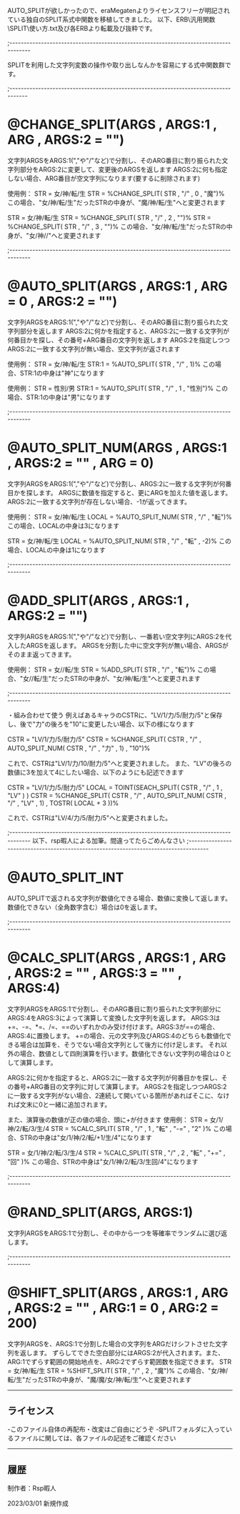 
AUTO_SPLITが欲しかったので、eraMegatenよりライセンスフリーが明記されている独自のSPLIT系式中関数を移植してきました。
以下、ERB\汎用関数\SPLIT\使い方.txt及び各ERBより転載及び抜粋です。

;-------------------------------------------------------------------------------------

SPLITを利用した文字列変数の操作や取り出しなんかを容易にする式中関数群です。

;------------------------------------------------------------------------------------

# @CHANGE_SPLIT(ARGS , ARGS:1 , ARG , ARGS:2 = "")
文字列ARGSをARGS:1(","や"/"など)で分割し、そのARG番目に割り振られた文字列部分をARGS:2に変更して、変更後のARGSを返します
ARGS:2に何も指定しない場合、ARG番目が空文字列になります(要するに削除されます)

使用例：
STR = 女/神/転/生
STR = %CHANGE_SPLIT( STR , "/" , 0 , "魔")%
この場合、"女/神/転/生"だったSTRの中身が、"魔/神/転/生"へと変更されます

STR = 女/神/転/生
STR = %CHANGE_SPLIT( STR , "/" , 2 , "")%
STR = %CHANGE_SPLIT( STR , "/" , 3 , "")%
この場合、"女/神/転/生"だったSTRの中身が、"女/神//"へと変更されます

;-------------------------------------------------------------------------------------

# @AUTO_SPLIT(ARGS , ARGS:1 , ARG = 0 , ARGS:2 = "")
文字列ARGSをARGS:1(","や"/"など)で分割し、そのARG番目に割り振られた文字列部分を返します
ARGS:2に何かを指定すると、ARGS:2に一致する文字列が何番目かを探し、その番号+ARG番目の文字列を返します
ARGS:2を指定しつつARGS:2に一致する文字列が無い場合、空文字列が返されます

使用例：
STR = 女/神/転/生
STR:1 = %AUTO_SPLIT( STR , "/" , 1)%
この場合、STR:1の中身は"神"になります

使用例：
STR = 性別/男
STR:1 = %AUTO_SPLIT( STR , "/" , 1 , "性別")%
この場合、STR:1の中身は"男"になります

;-------------------------------------------------------------------------------------

# @AUTO_SPLIT_NUM(ARGS , ARGS:1 , ARGS:2 = "" , ARG = 0)
文字列ARGSをARGS:1(","や"/"など)で分割し、ARGS:2に一致する文字列が何番目かを探します。
ARGSに数値を指定すると、更にARGを加えた値を返します。
ARGS:2に一致する文字列が存在しない場合、-1が返ってきます。

使用例：
STR = 女/神/転/生
LOCAL = %AUTO_SPLIT_NUM( STR , "/" , "転")%
この場合、LOCALの中身は3になります

STR = 女/神/転/生
LOCAL = %AUTO_SPLIT_NUM( STR , "/" , "転" , -2)%
この場合、LOCALの中身は1になります

;-------------------------------------------------------------------------------------

# @ADD_SPLIT(ARGS , ARGS:1 , ARGS:2 = "")
文字列ARGSをARGS:1(","や"/"など)で分割し、一番若い空文字列にARGS:2を代入したARGSを返します。
ARGSを分割した中に空文字列が無い場合、ARGSがそのまま返ってきます。

使用例：
STR = 女//転/生
STR = %ADD_SPLIT( STR , "/" , "転")%
この場合、"女//転/生"だったSTRの中身が、"女/神/転/生"へと変更されます


;-------------------------------------------------------------------------------------

・組み合わせて使う
例えばあるキャラのCSTRに、"LV/1/力/5/耐力/5"と保存し、後で"力"の後ろを"10"に変更したい場合、以下の様になります

CSTR = "LV/1/力/5/耐力/5"
CSTR = %CHANGE_SPLIT( CSTR , "/" , AUTO_SPLIT_NUM( CSTR , "/" , "力" , 1) , "10")%

これで、CSTRは"LV/1/力/10/耐力/5"へと変更されました。
また、"LV"の後ろの数値に3を加えて4にしたい場合、以下のようにも記述できます

CSTR = "LV/1/力/5/耐力/5"
LOCAL = TOINT(SEACH_SPLIT( CSTR , "/" , 1 , "LV" ) ) 
CSTR = %CHANGE_SPLIT( CSTR , "/" , AUTO_SPLIT_NUM( CSTR , "/" , "LV" , 1) , TOSTR( LOCAL + 3 ))%

これで、CSTRは"LV/4/力/5/耐力/5"へと変更されました。


;-------------------------------------------------------------------------------------
以下、rsp暇人による加筆。間違ってたらごめんなさい
;-------------------------------------------------------------------------------------

# @AUTO_SPLIT_INT
AUTO_SPLITで返される文字列が数値化できる場合、数値に変換して返します。数値化できない（全角数字含む）場合は0を返します。

;-------------------------------------------------------------------------------------

# @CALC_SPLIT(ARGS , ARGS:1 , ARG , ARGS:2 = "" , ARGS:3 = "" , ARGS:4)
文字列ARGSをARGS:1で分割し、そのARG番目に割り振られた文字列部分にARGS:4をARGS:3によって演算して変換した文字列を返します。
ARGS:3は+=、-=、*=、/=、==のいずれかのみ受け付けます。ARGS:3が==の場合、ARGS:4に置換します。
 +=の場合、元の文字列及びARGS:4のどちらも数値化できる場合は加算を、そうでない場合文字列として後方に付け足します。
 それ以外の場合、数値として四則演算を行います。数値化できない文字列の場合は０として演算します。

ARGS:2に何かを指定すると、ARGS:2に一致する文字列が何番目かを探し、その番号+ARG番目の文字列に対して演算します。
ARGS:2を指定しつつARGS:2に一致する文字列がない場合、2連続して開いている箇所があればそこに、なければ文末に0と一緒に追加されます。

また、演算後の数値が正の値の場合、頭に+が付きます
使用例：
STR = 女/1/神/2/転/3/生/4
STR = %CALC_SPLIT( STR , "/" , 1 , "転" ,  "-=" , "2" )%
この場合、STRの中身は"女/1/神/2/転/+1/生/4"になります

STR = 女/1/神/2/転/3/生/4
STR = %CALC_SPLIT( STR , "/" , 2 , "転" ,  "+=" , "回" )%
この場合、STRの中身は"女/1/神/2/転/3/生回/4"になります


;-------------------------------------------------------------------------------------

# @RAND_SPLIT(ARGS, ARGS:1)
文字列ARGSをARGS:1で分割し、その中から一つを等確率でランダムに選び返します。

;-------------------------------------------------------------------------------------

# @SHIFT_SPLIT(ARGS , ARGS:1 , ARG , ARGS:2 = "" , ARG:1 = 0 , ARG:2 = 200)
文字列ARGSを、ARGS:1で分割した場合の文字列をARGだけシフトさせた文字列を返します。
ずらしてできた空白部分にはARGS:2が代入されます。また、ARG:1でずらす範囲の開始地点を、ARG:2でずらす範囲数を指定できます。
STR = 女/神/転/生
STR = %SHIFT_SPLIT( STR , "/" , 2 , "魔")%
この場合、"女/神/転/生"だったSTRの中身が、"魔/魔/女/神/転/生"へと変更されます

-------------------------------------------------------------------------------
ライセンス
-------------------------------------------------------------------------------

-このファイル自体の再配布・改変はご自由にどうぞ
-SPLITフォルダに入っているファイルに関しては、各ファイルの記述をご確認ください

-------------------------------------------------------------------------------
履歴
-------------------------------------------------------------------------------
制作者：Rsp暇人

2023/03/01 新規作成
